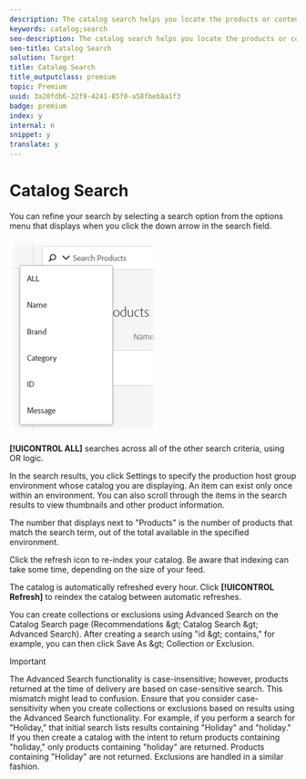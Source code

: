 ```yaml
---
description: The catalog search helps you locate the products or content in your catalog.
keywords: catalog;search
seo-description: The catalog search helps you locate the products or content in your catalog.
seo-title: Catalog Search
solution: Target
title: Catalog Search
title_outputclass: premium
topic: Premium
uuid: 3a20fdb6-32f9-4241-85f0-a58fbeb8a1f3
badge: premium
index: y
internal: n
snippet: y
translate: y
---
```


# Catalog Search

You can refine your search by selecting a search option from the options menu that displays when you click the down arrow in the search field. 

![](assets/searchproductsmenu.png) 

**[!UICONTROL  ALL]** searches across all of the other search criteria, using OR logic. 

In the search results, you click Settings to specify the production host group environment whose catalog you are displaying. An item can exist only once within an environment. You can also scroll through the items in the search results to view thumbnails and other product information. 

The number that displays next to "Products" is the number of products that match the search term, out of the total available in the specified environment. 

Click the refresh icon to re-index your catalog. Be aware that indexing can take some time, depending on the size of your feed. 

The catalog is automatically refreshed every hour. Click **[!UICONTROL  Refresh]** to reindex the catalog between automatic refreshes. 

You can create collections or exclusions using Advanced Search on the Catalog Search page (Recommendations &amp;gt; Catalog Search &amp;gt; Advanced Search). After creating a search using "id &amp;gt; contains," for example, you can then click Save As &amp;gt; Collection or Exclusion. 


>[!IMPORTANT]
>
>The Advanced Search functionality is case-insensitive; however, products returned at the time of delivery are based on case-sensitive search. This mismatch might lead to confusion. Ensure that you consider case-sensitivity when you create collections or exclusions based on results using the Advanced Search functionality. For example, if you perform a search for "Holiday," that initial search lists results containing "Holiday" and "holiday." If you then create a catalog with the intent to return products containing "holiday," only products containing "holiday" are returned. Products containing "Holiday" are not returned. Exclusions are handled in a similar fashion.


